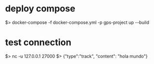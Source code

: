 ﻿# deploy compose
$> docker-compose -f docker-compose.yml -p gps-project up --build
# test connection
$> nc -u 127.0.0.1 27000
$> {"type":"track", "content": "hola mundo"}
